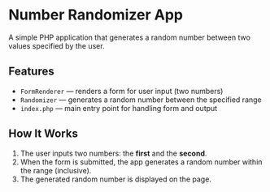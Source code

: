 # Number Randomizer App

A simple PHP application that generates a random number between two values specified by the user.

## Features

- `FormRenderer` — renders a form for user input (two numbers)
- `Randomizer` — generates a random number between the specified range
- `index.php` — main entry point for handling form and output

## How It Works

1. The user inputs two numbers: the **first** and the **second**.
2. When the form is submitted, the app generates a random number within the range (inclusive).
3. The generated random number is displayed on the page.
